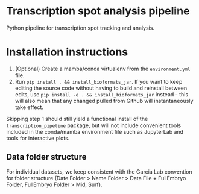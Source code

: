 # Transcription spot analysis pipeline
Python pipeline for transcription spot tracking and analysis.

# Installation instructions
1. (Optional) Create a mamba/conda virtualenv from the `environment.yml` file.
2. Run `pip install . && install_bioformats_jar`. If you want to keep editing the source code without having to build and reinstall between edits, use `pip install -e . && install_bioformats_jar` instead - this will also mean that any changed pulled from Github will instantaneously take effect.

Skipping step 1 should still yield a functional install of the `transcription_pipeline` package, but will not include convenient tools included in the conda/mamba environment file such as JupyterLab and tools for interactive plots.

## Data folder structure
For individual datasets, we keep consistent with the Garcia Lab convention
for folder structure (Date Folder > Name Folder > Data File + FullEmbryo
Folder, FullEmbryo Folder > Mid, Surf).
